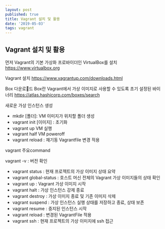 ```yaml
---
layout: post
published: true
title: Vagrant 설치 및 활용
date: '2019-05-03'
tags: vagrant
---
```

## Vagrant 설치 및 활용

먼저 Vagrant의 기본 가상화 프로바이더인 VirtualBox를 설치
https://www.virtualbox.org

Vagrant 설치
https://www.vagrantup.com/downloads.html

Box 다운로드
Box란 Vagrant에서 가상 이미지로 사용할 수 있도록 초기 설정된 바이너리
https://atlas.hashicorp.com/boxes/search

새로운 가상 인스턴스 생성

- mkdir [폴더]: VM 이미지가 위치할 폴더 생성
- vagrant init [이미지] : 초기화
- vagrant up VM 실행
- vagrant half VM poweroff
- vagrant reload : 재기동 Vagrantfile 변경 적용


vagrant 주요command


vagrant -v : 버전 확인
- vagrant status : 현재 프로젝트의 가상 이미지 상태 요약
- vagrant global-status : 호스트 머신 전체의 Vagrant 가상 이미지들의 상태 확인
- vagrant up : Vagrant 가상 이미지 시작
- vagrant halt : 가상 인스턴스 강제 종료
- vagrant destroy : 가상 이미지 종료 및 기존 이미지 삭제
- vagrant suspend : 가상 인스턴스 실행 상태를 저장하고 종료, 상태 보존
- vagrant resume : 중지된 인스턴스 시작
- vagrant reload : 변경된 VagrantFile 적용
- vagrant ssh : 현재 프로젝트의 가상 이미지에 ssh 접근
